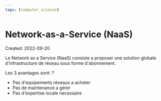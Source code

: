 ```yaml
---
tags: [computer_science] 
---
```

# Network-as-a-Service (NaaS)
Created: 2022-09-20

Le Network as a Service (NaaS) consiste a proposer une solution globale d'infrastructure de réseau sous forme d'abonnement.

Les 3 avantages sont:
?
- Pas d'equipements réseaux a acheter
- Pas de maintenance a gérer
- Pas d'expertise locale necessaire
